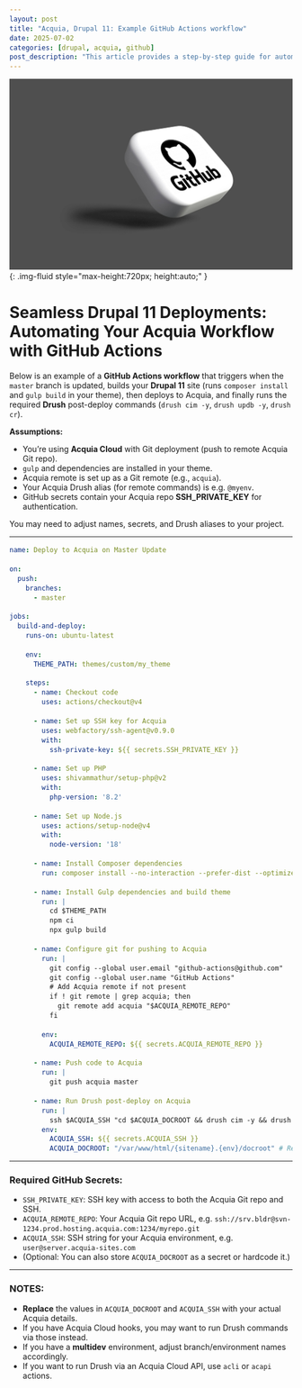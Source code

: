 ```yaml
---
layout: post
title: "Acquia, Drupal 11: Example GitHub Actions workflow"
date: 2025-07-02
categories: [drupal, acquia, github]
post_description: "This article provides a step-by-step guide for automating Drupal 11 deployments to Acquia Cloud using GitHub Actions. It covers how to configure your workflow to build your site, compile theme assets with Gulp, push updates to your Acquia Git repository, and automatically execute critical Drush post-deploy commands (drush cim -y, drush updb -y, and drush cr) on your Acquia environment. This streamlined process ensures your site remains up-to-date, reduces manual deployment errors, and accelerates your Drupal development workflow."
---
```


![Image](/assets/images/github.jpg){: .img-fluid style="max-height:720px; height:auto;" }

# Seamless Drupal 11 Deployments: Automating Your Acquia Workflow with GitHub Actions


Below is an example of a **GitHub Actions workflow** that triggers when the `master` branch is updated, builds your **Drupal 11** site (runs `composer install` and `gulp build` in your theme), then deploys to Acquia, and finally runs the required **Drush** post-deploy commands (`drush cim -y`, `drush updb -y`, `drush cr`).

**Assumptions:**

* You’re using **Acquia Cloud** with Git deployment (push to remote Acquia Git repo).
* `gulp` and dependencies are installed in your theme.
* Acquia remote is set up as a Git remote (e.g., `acquia`).
* Your Acquia Drush alias (for remote commands) is e.g. `@myenv`.
* GitHub secrets contain your Acquia repo **SSH\_PRIVATE\_KEY** for authentication.

You may need to adjust names, secrets, and Drush aliases to your project.

---

```yaml
name: Deploy to Acquia on Master Update

on:
  push:
    branches:
      - master

jobs:
  build-and-deploy:
    runs-on: ubuntu-latest

    env:
      THEME_PATH: themes/custom/my_theme

    steps:
      - name: Checkout code
        uses: actions/checkout@v4

      - name: Set up SSH key for Acquia
        uses: webfactory/ssh-agent@v0.9.0
        with:
          ssh-private-key: ${{ secrets.SSH_PRIVATE_KEY }}

      - name: Set up PHP
        uses: shivammathur/setup-php@v2
        with:
          php-version: '8.2'

      - name: Set up Node.js
        uses: actions/setup-node@v4
        with:
          node-version: '18'

      - name: Install Composer dependencies
        run: composer install --no-interaction --prefer-dist --optimize-autoloader

      - name: Install Gulp dependencies and build theme
        run: |
          cd $THEME_PATH
          npm ci
          npx gulp build

      - name: Configure git for pushing to Acquia
        run: |
          git config --global user.email "github-actions@github.com"
          git config --global user.name "GitHub Actions"
          # Add Acquia remote if not present
          if ! git remote | grep acquia; then
            git remote add acquia "$ACQUIA_REMOTE_REPO"
          fi

        env:
          ACQUIA_REMOTE_REPO: ${{ secrets.ACQUIA_REMOTE_REPO }}

      - name: Push code to Acquia
        run: |
          git push acquia master

      - name: Run Drush post-deploy on Acquia
        run: |
          ssh $ACQUIA_SSH "cd $ACQUIA_DOCROOT && drush cim -y && drush updb -y && drush cr"
        env:
          ACQUIA_SSH: ${{ secrets.ACQUIA_SSH }}
          ACQUIA_DOCROOT: "/var/www/html/{sitename}.{env}/docroot" # Replace with your Acquia docroot path

```

---

### **Required GitHub Secrets:**

* `SSH_PRIVATE_KEY`: SSH key with access to both the Acquia Git repo and SSH.
* `ACQUIA_REMOTE_REPO`: Your Acquia Git repo URL, e.g. `ssh://srv.bldr@svn-1234.prod.hosting.acquia.com:1234/myrepo.git`
* `ACQUIA_SSH`: SSH string for your Acquia environment, e.g. `user@server.acquia-sites.com`
* (Optional: You can also store `ACQUIA_DOCROOT` as a secret or hardcode it.)

---

### **NOTES:**

* **Replace** the values in `ACQUIA_DOCROOT` and `ACQUIA_SSH` with your actual Acquia details.
* If you have Acquia Cloud hooks, you may want to run Drush commands via those instead.
* If you have a **multidev** environment, adjust branch/environment names accordingly.
* If you want to run Drush via an Acquia Cloud API, use `acli` or `acapi` actions.


